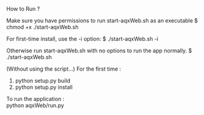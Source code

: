 How to Run ?   

Make sure you have permissions to run start-aqxWeb.sh as an executable
$ chmod +x ./start-aqxWeb.sh

For first-time install, use the -i option:
$ ./start-aqxWeb.sh -i

Otherwise run start-aqxWeb.sh with no options
to run the app normally.
$ ./start-aqxWeb.sh


(Without using the script...)
For the first time :    
1. python setup.py build    
2. python setup.py install    

To run the application :    
python aqxWeb/run.py
